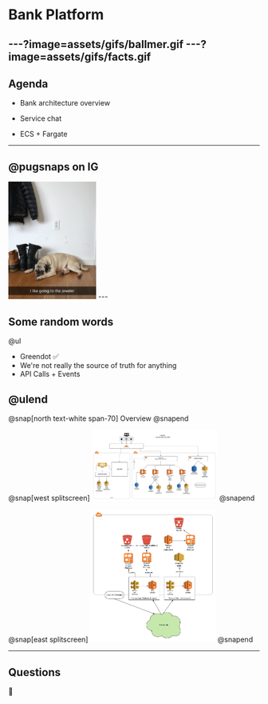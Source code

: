 # Bank Platform

---?image=assets/gifs/ballmer.gif
---?image=assets/gifs/facts.gif
---

## Agenda

* Bank architecture overview

* Service chat

* ECS + Fargate
---

## @pugsnaps on IG
<img src="assets/diesel/diesel.jpg" style="height: 35%; width: 35%;"/>
---

## Some random words

@ul

- Greendot ✅
- We're not really the source of truth for anything
- API Calls + Events

@ulend
---
@snap[north text-white span-70]
Overview
@snapend

@snap[west splitscreen]
<img src="assets/checking/checking_overview.png" style="height: 50%; width: 50%;"/>
@snapend

@snap[east splitscreen]
<img src="assets/checking/webhooks.png" style="height: 50%; width: 50%;"/>
@snapend

---



## Questions

😬
